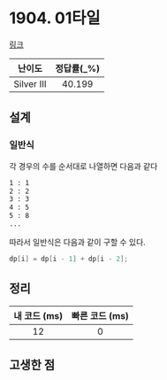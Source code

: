 # 1904. 01타일

[링크](https://www.acmicpc.net/problem/1904)

|   난이도   | 정답률(\_%) |
| :--------: | :---------: |
| Silver III |   40.199    |

## 설계

### 일반식

각 경우의 수를 순서대로 나열하면 다음과 같다

```sh
1 : 1
2 : 2
3 : 3
4 : 5
5 : 8
...
```

따라서 일반식은 다음과 같이 구할 수 있다.

```cpp
dp[i] = dp[i - 1] + dp[i - 2];
```

## 정리

| 내 코드 (ms) | 빠른 코드 (ms) |
| :----------: | :------------: |
|      12      |       0        |

## 고생한 점
